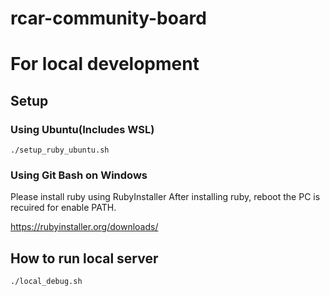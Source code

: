 # rcar-community-board

# For local development

## Setup

### Using Ubuntu(Includes WSL)

```
./setup_ruby_ubuntu.sh
```

### Using Git Bash on Windows

Please install ruby using RubyInstaller
After installing ruby, reboot the PC is recuired for enable PATH.

https://rubyinstaller.org/downloads/

## How to run local server

```
./local_debug.sh
```

